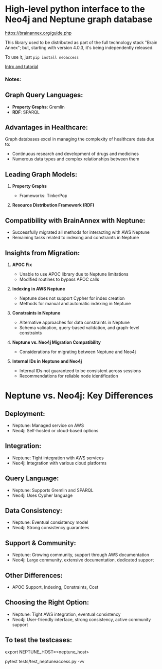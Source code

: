 # High-level python interface to the Neo4j and Neptune graph database

https://brainannex.org/guide.php


This library used to be distributed as part of the full technology stack "Brain Annex";
but, starting with version 4.0.3, it's being independently released.

To use it, just `pip install neoaccess`


[Intro and tutorial](https://julianspolymathexplorations.blogspot.com/2023/06/neo4j-python-neoaccess-library.html)


### Notes:


## Graph Query Languages:
- **Property Graphs**: Gremlin
- **RDF**: SPARQL

## Advantages in Healthcare:
Graph databases excel in managing the complexity of healthcare data due to:
- Continuous research and development of drugs and medicines
- Numerous data types and complex relationships between them

## Leading Graph Models:
1. **Property Graphs**
   - Frameworks: TinkerPop
   
2. **Resource Distribution Framework (RDF)**


## Compatibility with BrainAnnex with Neptune:
- Successfully migrated all methods for interacting with AWS Neptune
- Remaining tasks related to indexing and constraints in Neptune

## Insights from Migration:

1. **APOC Fix**
   - Unable to use APOC library due to Neptune limitations
   - Modified routines to bypass APOC calls
   
2. **Indexing in AWS Neptune**
   - Neptune does not support Cypher for index creation
   - Methods for manual and automatic indexing in Neptune
   
3. **Constraints in Neptune**
   - Alternative approaches for data constraints in Neptune
   - Schema validation, query-based validation, and graph-level constraints
   
4. **Neptune vs. Neo4j Migration Compatibility**
   - Considerations for migrating between Neptune and Neo4j
   
5. **Internal IDs in Neptune and Neo4j**
   - Internal IDs not guaranteed to be consistent across sessions
   - Recommendations for reliable node identification

# Neptune vs. Neo4j: Key Differences

## Deployment:
- Neptune: Managed service on AWS
- Neo4j: Self-hosted or cloud-based options

## Integration:
- Neptune: Tight integration with AWS services
- Neo4j: Integration with various cloud platforms

## Query Language:
- Neptune: Supports Gremlin and SPARQL
- Neo4j: Uses Cypher language

## Data Consistency:
- Neptune: Eventual consistency model
- Neo4j: Strong consistency guarantees

## Support & Community:
- Neptune: Growing community, support through AWS documentation
- Neo4j: Large community, extensive documentation, dedicated support

## Other Differences:
- APOC Support, Indexing, Constraints, Cost

## Choosing the Right Option:
- Neptune: Tight AWS integration, eventual consistency
- Neo4j: User-friendly interface, strong consistency, active community support


## To test the testcases:
   
   export NEPTUNE_HOST=<neptune_host>
   
   pytest tests/test_neptuneaccess.py -vv
